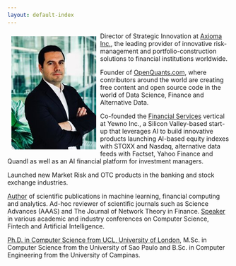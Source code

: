 ```yaml
---
layout: default-index
---
```


<img style="width=305px;height=445px;float:left;padding:9px;"
src="/image/p1.jpeg" alt="profile picture" width="192" height="256">

Director of Strategic Innovation at [Axioma Inc.](www.axioma.com), the leading provider of innovative risk-management and portfolio-construction solutions to financial institutions worldwide.

Founder of [OpenQuants.com](OpenQuants.com), where contributors around the world are creating free content and open source code in the world of Data Science, Finance and Alternative Data.

Co-founded the [Financial Services](https://www.yewno.com/finance/) vertical at Yewno Inc., a Silicon Valley-based start-up that leverages AI to build innovative products launching AI-based equity indexes with STOXX and Nasdaq, alternative data feeds with Factset, Yahoo Finance and Quandl as well as an AI financial platform for investment managers.

Launched new Market Risk and OTC products in the banking and stock exchange industries.

[Author](https://www.souzatharsis.com/Research/) of scientific publications in machine learning, financial computing and analytics. Ad-hoc reviewer of scientific journals such as Science Advances (AAAS) and The Journal of Network Theory in Finance. [Speaker](https://www.souzatharsis.com/Talks/) in various academic and industry conferences on Computer Science, Fintech and Artificial Intelligence.

[Ph.D. in Computer Science from UCL, University of London]((https://www.ucl.ac.uk/)), M.Sc. in Computer Science from the University of Sao Paulo and B.Sc. in Computer Engineering from the University of Campinas.




